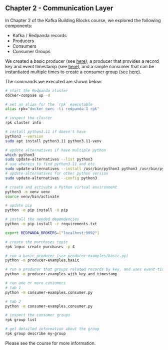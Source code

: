 ## Chapter 2 - Communication Layer

In Chapter 2 of the Kafka Building Blocks course, we explored the following components:

- Kafka / Redpanda records
- Producers
- Consumers
- Consumer Groups

We created a basic producer (see [here][basic-producer]), a producer that provides a record key and event timestamp (see [here][key-producer]), and a simple consumer that can be instantiated multiple times to create a consumer group (see [here][simple-consumer]).

[basic-producer]: /02-communication-layer/producer-examples/basic.py
[key-producer]: /02-communication-layer/producer-examples/basic.py
[simple-consumer]: /02-communication-layer/consumer-examples/consumer.py

The commands we executed are shown below:

```sh
# start the Redpanda cluster
docker-compose up -d

# set an alias for the `rpk` executable
alias rpk="docker exec -ti redpanda-1 rpk"

# inspect the cluster
rpk cluster info

# install python3.11 if doesn't have
python3 --version
sudo apt install python3.11 python3.11-venv

# update alternatives if have multiple python
which python3
sudo update-alternatives --list python3
# use whereis to find python3.11 and etc
sudo update-alternatives --install /usr/bin/python3 python3 /usr/bin/python3.11 1
# update-alternatives for other python version
sudo update-alternatives --config python3

# create and activate a Python virtual environment
python3 -m venv venv
source venv/bin/activate

# update pip
python -m pip install -U pip

# install the needed dependencies
python -m pip install -r requirements.txt

export REDPANDA_BROKERS=["localhost:9092"]

# create the purchases topic
rpk topic create purchases -p 4

# run a basic producer (see producer-examples/basic.py)
python -m producer-examples.basic

# run a producer that groups related records by key, and uses event-time semantics
python -m producer-examples.with_key_and_timestamp

# run one or more consumers
# tab 1
python -m consumer-examples.consumer.py

# tab 2
python -m consumer-examples.consumer.py

# inspect the consumer groups
rpk group list

# get detailed information about the group
rpk group describe my-group
```

Please see the course for more information.
